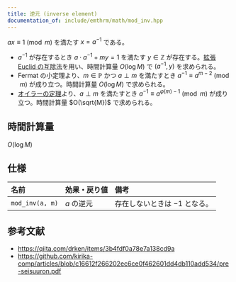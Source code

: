```yaml
---
title: 逆元 (inverse element)
documentation_of: include/emthrm/math/mod_inv.hpp
---
```


$ax \equiv 1 \pmod{m}$ を満たす $x = a^{-1}$ である。
- $a^{-1}$ が存在するとき $a \cdot a^{-1} + my = 1$ を満たす $y \in \mathbb{Z}$ が存在する。[拡張 Euclid の互除法](ext_gcd.md)を用い、時間計算量 $O(\log{M})$ で $(a^{-1}, y)$ を求められる。
- Fermat の小定理より、$m \in \mathbb{P}$ かつ $a \perp m$ を満たすとき $a^{-1} \equiv a^{m - 2} \pmod{m}$ が成り立つ。時間計算量 $O(\log{M})$ で求められる。
- [オイラーの定理](euler_phi/euler_phi.md###オイラーの定理)より、$a \perp m$ を満たすとき $a^{-1} \equiv a^{\varphi(m) - 1} \pmod{m}$ が成り立つ。時間計算量 $O(\sqrt{M})$ で求められる。


## 時間計算量

$O(\log{M})$


## 仕様

|名前|効果・戻り値|備考|
|:--|:--|:--|
|`mod_inv(a, m)`|$a$ の逆元|存在しないときは $-1$ となる。|


## 参考文献

- https://qiita.com/drken/items/3b4fdf0a78e7a138cd9a
- https://github.com/kirika-comp/articles/blob/c16612f266202ec6ce0f462601dd4db110add534/pre-seisuuron.pdf
